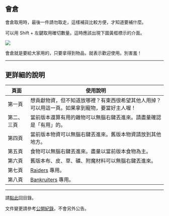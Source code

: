 ## 會倉

會倉取用時，最後一件請勿取走，這樣補貨比較方便，才知道要補什麼。

可以用 Shift + 左鍵取用確切數量。這時應該出現下圖黃框標示的介面。

![](https://badbadweather.github.com/guild_bank.png)

會倉就是要給大家用的，只要拿得到物品，就表示歡迎使用。別害羞！

---

## 更詳細的說明

| **頁面** | **使用說明** |
| --- | --- |
| 第一頁 | 想貢獻物資，但不知道放哪裡？有東西很希望其他人用掉？可以用這一頁。如果拿到寵物，要當好主人喔！ | 
| 第二、三頁 | 當前版本還算有用的雜物可以無腦右鍵丟進來。請盡量確認是「有用」的。 | 
| 第四頁 | 當前版本物資可以無腦右鍵丟進來。舊版本物資請放到其他地方。 | 
| 第五頁 | 食物可以無腦右鍵丟進來。盡量以當前版本食物為主。 | 
| 第六頁 | 舊版本布、皮、草、礦、附魔材料可以無腦右鍵丟進來。 | 
| 第七頁 | [Raiders](https://badbadweather.github.io/ranks.html) 專用。 | 
| 第八頁 | [Bankruiters](https://badbadweather.github.io/ranks.html) 專用。 | 

--- 

請[點此](https://badbadweather.github.io/)回目錄。

文件變更請參考[公開紀錄](https://github.com/badbadweather/badbadweather.github.io/commits/master/bank.md)，不會另外公告。
